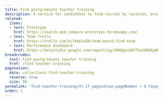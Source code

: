 ```yaml
---
title: Find postgraduate teacher training
description: A service for candidates to find courses by location, provider or subject
related:
  items:
  - text: Prototype
    href: https://search-and-compare-prototype.herokuapp.com/
  - text: Team Trello
    href: https://trello.com/b/fXA6ioZN/team-board-find-team
  - text: Performance dashboard
    href: https://datastudio.google.com/reporting/1M4DgevUBtTVwS09bEpWbkhPxxFqNOBjt
breadcrumbs:
  text: Find postgraduate teacher training
  href: /find-teacher-training
pagination:
  data: collections.find-teacher-training
  reverse: true
  size: 50
permalink: "find-teacher-training/{% if pagination.pageNumber > 0 %}page/{{ pagination.pageNumber + 1 }}{% else %}index{% endif %}.html"
order: 1
---
```


